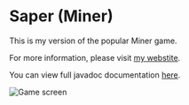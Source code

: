 # Saper (Miner)
This is my version of the popular Miner game.

For more information, please visit [my webstite](http://www.mmakos.pl/programming/saper/).

You can view full javadoc documentation [here](http://mmakos.pl/saper/package-summary.html).

![Game screen](http://www.mmakos.pl/storage/2021/02/game.png)
